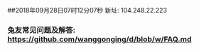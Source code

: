 ##2018年09月28日07时12分07秒 新址: 104.248.22.223
### 兔友常见问题及解答: https://github.com/wanggonging/d/blob/w/FAQ.md
